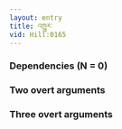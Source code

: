 ```yaml
---
layout: entry
title: འཁྱུར་
vid: Hill:0165
---
```

### Dependencies (N = 0)


### Two overt arguments


### Three overt arguments
